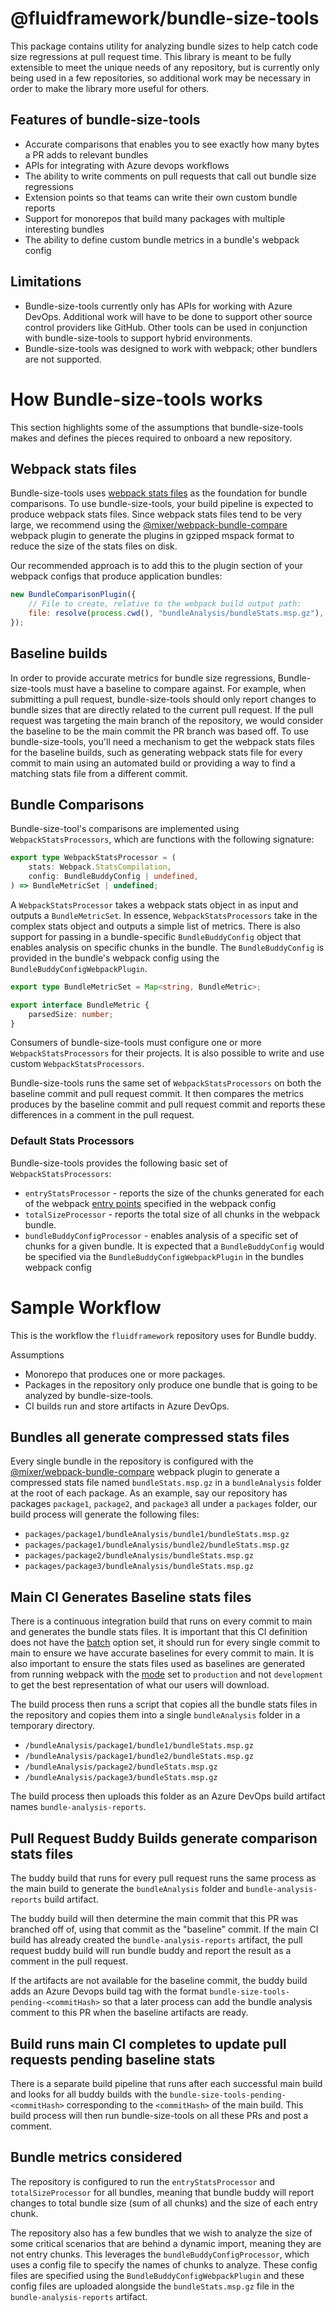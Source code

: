 # @fluidframework/bundle-size-tools

This package contains utility for analyzing bundle sizes to help catch code size regressions at pull request time. This library is meant to be fully extensible to meet the unique needs of any repository, but is currently only being used in a few repositories, so additional work may be necessary in order to make the library more useful for others.

## Features of bundle-size-tools

-   Accurate comparisons that enables you to see exactly how many bytes a PR adds to relevant bundles
-   APIs for integrating with Azure devops workflows
-   The ability to write comments on pull requests that call out bundle size regressions
-   Extension points so that teams can write their own custom bundle reports
-   Support for monorepos that build many packages with multiple interesting bundles
-   The ability to define custom bundle metrics in a bundle's webpack config

## Limitations

-   Bundle-size-tools currently only has APIs for working with Azure DevOps. Additional work will have to be done to support other source control providers like GitHub. Other tools can be used in conjunction with bundle-size-tools to support hybrid environments.
-   Bundle-size-tools was designed to work with webpack; other bundlers are not supported.

# How Bundle-size-tools works

This section highlights some of the assumptions that bundle-size-tools makes and defines the pieces required to onboard a new repository.

## Webpack stats files

Bundle-size-tools uses [webpack stats files](https://webpack.js.org/configuration/stats/) as the foundation for bundle comparisons. To use bundle-size-tools, your build pipeline is expected to produce webpack stats files. Since webpack stats files tend to be very large, we recommend using the [@mixer/webpack-bundle-compare](https://github.com/mixer/webpack-bundle-compare) webpack plugin to generate the plugins in gzipped mspack format to reduce the size of the stats files on disk.

Our recommended approach is to add this to the plugin section of your webpack configs that produce application bundles:

```javascript
new BundleComparisonPlugin({
	// File to create, relative to the webpack build output path:
	file: resolve(process.cwd(), "bundleAnalysis/bundleStats.msp.gz"),
});
```

## Baseline builds

In order to provide accurate metrics for bundle size regressions, Bundle-size-tools must have a baseline to compare against. For example, when submitting a pull request, bundle-size-tools should only report changes to bundle sizes that are directly related to the current pull request. If the pull request was targeting the main branch of the repository, we would consider the baseline to be the main commit the PR branch was based off. To use bundle-size-tools, you'll need a mechanism to get the webpack stats files for the baseline builds, such as generating webpack stats file for every commit to main using an automated build or providing a way to find a matching stats file from a different commit.

## Bundle Comparisons

Bundle-size-tool's comparisons are implemented using `WebpackStatsProcessors`, which are functions with the following signature:

```typescript
export type WebpackStatsProcessor = (
	stats: Webpack.StatsCompilation,
	config: BundleBuddyConfig | undefined,
) => BundleMetricSet | undefined;
```

A `WebpackStatsProcessor` takes a webpack stats object in as input and outputs a `BundleMetricSet`. In essence, `WebpackStatsProcessors` take in the complex stats object and outputs a simple list of metrics. There is also support for passing in a bundle-specific `BundleBuddyConfig` object that enables analysis on specific chunks in the bundle. The `BundleBuddyConfig` is provided in the bundle's webpack config using the `BundleBuddyConfigWebpackPlugin`.

```typescript
export type BundleMetricSet = Map<string, BundleMetric>;

export interface BundleMetric {
	parsedSize: number;
}
```

Consumers of bundle-size-tools must configure one or more `WebpackStatsProcessors` for their projects. It is also possible to write and use custom `WebpackStatsProcessors`.

Bundle-size-tools runs the same set of `WebpackStatsProcessors` on both the baseline commit and pull request commit. It then compares the metrics produces by the baseline commit and pull request commit and reports these differences in a comment in the pull request.

### Default Stats Processors

Bundle-size-tools provides the following basic set of `WebpackStatsProcessors`:

-   `entryStatsProcessor` - reports the size of the chunks generated for each of the webpack [entry points](https://webpack.js.org/concepts/entry-points/) specified in the webpack config
-   `totalSizeProcessor` - reports the total size of all chunks in the webpack bundle.
-   `bundleBuddyConfigProcessor` - enables analysis of a specific set of chunks for a given bundle. It is expected that a `BundleBuddyConfig` would be specified via the `BundleBuddyConfigWebpackPlugin` in the bundles webpack config

# Sample Workflow

This is the workflow the `fluidframework` repository uses for Bundle buddy.

Assumptions

-   Monorepo that produces one or more packages.
-   Packages in the repository only produce one bundle that is going to be analyzed by bundle-size-tools.
-   CI builds run and store artifacts in Azure DevOps.

## Bundles all generate compressed stats files

Every single bundle in the repository is configured with the [@mixer/webpack-bundle-compare](https://github.com/mixer/webpack-bundle-compare) webpack plugin to generate a compressed stats file named `bundleStats.msp.gz` in a `bundleAnalysis` folder at the root of each package. As an example, say our repository has packages `package1`, `package2`, and `package3` all under a `packages` folder, our build process will generate
the following files:

-   `packages/package1/bundleAnalysis/bundle1/bundleStats.msp.gz`
-   `packages/package1/bundleAnalysis/bundle2/bundleStats.msp.gz`
-   `packages/package2/bundleAnalysis/bundleStats.msp.gz`
-   `packages/package3/bundleAnalysis/bundleStats.msp.gz`

## Main CI Generates Baseline stats files

There is a continuous integration build that runs on every commit to main and generates the bundle stats files. It is important that this CI definition does not have the [batch](https://docs.microsoft.com/en-us/azure/devops/pipelines/yaml-schema?view=azure-devops&tabs=schema%2Cparameter-schema) option set, it should run for every single commit to main to ensure we have accurate baselines for every commit to main. It is also important to ensure the stats files used as baselines are generated from running webpack with the [mode](https://webpack.js.org/configuration/mode/) set to `production` and not `development` to get the best representation of what our users will download.

The build process then runs a script that copies all the bundle stats files in the repository and copies them into a single `bundleAnalysis` folder in a temporary directory.

-   `/bundleAnalysis/package1/bundle1/bundleStats.msp.gz`
-   `/bundleAnalysis/package1/bundle2/bundleStats.msp.gz`
-   `/bundleAnalysis/package2/bundleStats.msp.gz`
-   `/bundleAnalysis/package3/bundleStats.msp.gz`

The build process then uploads this folder as an Azure DevOps build artifact names `bundle-analysis-reports`.

## Pull Request Buddy Builds generate comparison stats files

The buddy build that runs for every pull request runs the same process as the main build to generate the `bundleAnalysis` folder and `bundle-analysis-reports` build artifact.

The buddy build will then determine the main commit that this PR was branched off of, using that commit as the "baseline" commit. If the main CI build has already created the `bundle-analysis-reports` artifact, the pull request buddy build will run bundle buddy and report the result as a comment in the pull request.

If the artifacts are not available for the baseline commit, the buddy build adds an Azure Devops build tag with the format `bundle-size-tools-pending-<commitHash>` so that a later process can add the bundle analysis comment to this PR when the baseline artifacts are ready.

## Build runs main CI completes to update pull requests pending baseline stats

There is a separate build pipeline that runs after each successful main build and looks for all buddy builds with the `bundle-size-tools-pending-<commitHash>` corresponding to the `<commitHash>` of the main build. This build process will then run bundle-size-tools on all these PRs and post a comment.

## Bundle metrics considered

The repository is configured to run the `entryStatsProcessor` and `totalSizeProcessor` for all bundles, meaning that bundle buddy will report changes to total bundle size (sum of all chunks) and the size of each entry chunk.

The repository also has a few bundles that we wish to analyze the size of some critical scenarios that are behind a dynamic import, meaning they are not entry chunks. This leverages the `bundleBuddyConfigProcessor`, which uses a config file to specify the names of chunks to analyze. These config files are specified using the `BundleBuddyConfigWebpackPlugin` and these config files are uploaded alongside the `bundleStats.msp.gz` file in the `bundle-analysis-reports` artifact.
